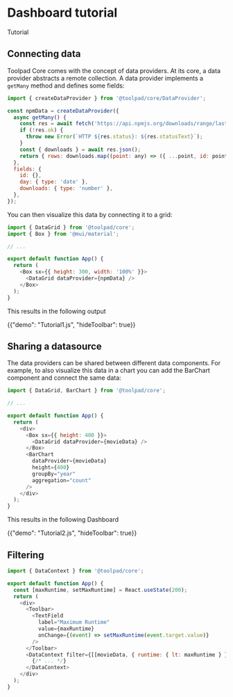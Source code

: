 ---
---

# Dashboard tutorial

<p class="description">Tutorial</p>

## Connecting data

Toolpad Core comes with the concept of data providers. At its core, a data provider abstracts a remote collection. A data provider implements a `getMany` method and defines some fields:

```js
import { createDataProvider } from '@toolpad/core/DataProvider';

const npmData = createDataProvider({
  async getMany() {
    const res = await fetch('https://api.npmjs.org/downloads/range/last-year/react');
    if (!res.ok) {
      throw new Error(`HTTP ${res.status}: ${res.statusText}`);
    }
    const { downloads } = await res.json();
    return { rows: downloads.map((point: any) => ({ ...point, id: point.day })) };
  },
  fields: {
    id: {},
    day: { type: 'date' },
    downloads: { type: 'number' },
  },
});
```

You can then visualize this data by connecting it to a grid:

```js
import { DataGrid } from '@toolpad/core';
import { Box } from '@mui/material';

// ...

export default function App() {
  return (
    <Box sx={{ height: 300, width: '100%' }}>
      <DataGrid dataProvider={npmData} />
    </Box>
  );
}
```

This results in the following output

{{"demo": "Tutorial1.js", "hideToolbar": true}}

## Sharing a datasource

The data providers can be shared between different data components. For example, to also visualize this data in a chart you can add the BarChart component and connect the same data:

```js
import { DataGrid, BarChart } from '@toolpad/core';

// ...

export default function App() {
  return (
    <div>
      <Box sx={{ height: 400 }}>
        <DataGrid dataProvider={movieData} />
      </Box>
      <BarChart
        dataProvider={movieData}
        height={400}
        groupBy="year"
        aggregation="count"
      />
    </div>
  );
}
```

This results in the following Dashboard

{{"demo": "Tutorial2.js", "hideToolbar": true}}

## Filtering

```js
import { DataContext } from '@toolpad/core';

export default function App() {
  const [maxRuntime, setMaxRuntime] = React.useState(200);
  return (
    <div>
      <Toolbar>
        <TextField
          label="Maximum Runtime"
          value={maxRuntime}
          onChange={(event) => setMaxRuntime(event.target.value)}
        />
      </Toolbar>
      <DataContext filter={[[movieData, { runtime: { lt: maxRuntime } }]]}>
        {/* ... */}
      </DataContext>
    </div>
  );
}
```
